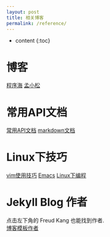 ```yaml
---
layout: post
title: 相关博客
permalink: /reference/
---
```


* content
{:toc}

博客
=====================

[程序海](http://www.shendonghai.com)
[孟小松](http://www.mengfansong.com)

常用API文档
=====================
[常用API文档](http://tool.oschina.net/apidocs)
[markdown文档](https://www.appinn.com/markdown/basic.html)

Linux下技巧
=====================
[vim使用技巧](https://segmentfault.com/a/1190000007446170)
[Emacs](http://blog.csdn.net/redguardtoo/article/details/7222501/)
[Linux下编程](http://blog.binchen.org/)

Jekyll Blog 作者
=====================
点击左下角的 Freud Kang 也能找到作者.<br>
[博客模板作者](http://www.hifreud.com/)

